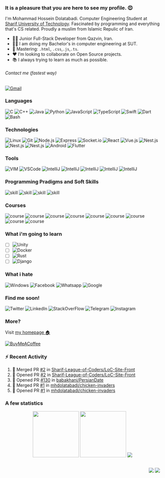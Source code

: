 ### It is a pleasure that you are here to see my profile. 😍
I'm Mohammad Hossein Dolatabadi. Computer Engineering Student at [Sharif University of Technology](https://en.sharif.edu/). Fascinated by programming and everything that's CS related. Proudly a muslim from Islamic Repulic of Iran.
- 👨‍💻 Junior Full-Stack Developer from Qazvin, Iran. <br/>
- 👨‍🎓 I am doing my Bachelor's in computer engineering at SUT.<br/>
- 💪 Mastering: `.html`, `.css`,`.js`,`.ts`. <br/>
- ❤️ I’m looking to collaborate on Open Source projects. <br />
- 📚 I always trying to learn as much as possible. <br />
###### Contact me (fastest way)
[![Gmail](https://img.shields.io/badge/-Gmail-000?&logo=gmail)](mailto:m.h.dolatabadi.a@gmail.com)

### Languages
![C](https://img.shields.io/badge/-C-000?&logo=C)
![C++](https://img.shields.io/badge/-C++-000?&logo=c%2b%2b&logoColor=00599C)
![Java](https://img.shields.io/badge/-Java-000?&logo=Java&logoColor=007396)
![Python](https://img.shields.io/badge/-Python-000?&logo=Python)
![JavaScript](https://img.shields.io/badge/-JavaScript-000?&logo=JavaScript)
![TypeScript](https://img.shields.io/badge/-TypeScript-000?&logo=TypeScript)
![Swift](https://img.shields.io/badge/-Swift-000?&logo=Swift)
![Dart](https://img.shields.io/badge/-Dart-000?&logo=dart)
![Bash](https://img.shields.io/badge/-Bash-000?&logo=gnu-bash)

### Technologies
![Linux](https://img.shields.io/badge/-Linux-000?&logo=Linux)
![Git](https://img.shields.io/badge/-Git-000?&logo=git)
![Node.js](https://img.shields.io/badge/-Node.js-000?&logo=node.js)
![Express](https://img.shields.io/badge/-Express-000?&logo=express)
![Socket.io](https://img.shields.io/badge/-Socket.io-000?&logo=socket.io)
![React](https://img.shields.io/badge/-React-000?&logo=react)
![Vue.js](https://img.shields.io/badge/-Vue.js-000?&logo=vue.js)
![Nest.js](https://img.shields.io/badge/-Nest.js-000?&logo=nestjs)
![Nest.js](https://img.shields.io/badge/-PostgreSQL-000?&logo=postgresql)
![Nest.js](https://img.shields.io/badge/-MongoDB-000?&logo=mongodb)
![Android](https://img.shields.io/badge/-Android-000?&logo=android)
![Flutter](https://img.shields.io/badge/-Flutter-000?&logo=flutter)

### Tools
![VIM](https://img.shields.io/badge/-Vim-000?&logo=vim)
![VSCode](https://img.shields.io/badge/-VSCode-000?&logo=visual-studio-code)
![IntelliJ](https://img.shields.io/badge/-IntelliJ-000?&logo=intellij-idea)
![IntelliJ](https://img.shields.io/badge/-Photoshop-000?&logo=Adobe-Photoshop)
![IntelliJ](https://img.shields.io/badge/-Word-000?&logo=microsoft-word)
![IntelliJ](https://img.shields.io/badge/-Excel-000?&logo=microsoft-excel)
![IntelliJ](https://img.shields.io/badge/-PowerPoint-000?&logo=microsoft-powerpoint)

### Programming Pradigms and Soft Skills
![skill](https://img.shields.io/badge/-ObjectOriented%20Programming-000?&logo=skill)
![skill](https://img.shields.io/badge/-Functional%20Programming-000?&logo=skill)
![skill](https://img.shields.io/badge/-Agile-000?&logo=skill)
![skill](https://img.shields.io/badge/-Scrum-000?&logo=skill)

### Courses
![course](https://img.shields.io/badge/-Fundamental%20of%20Programming-000?&logo=skill)
![course](https://img.shields.io/badge/-Advanced%20Programming-000?&logo=skill)
![course](https://img.shields.io/badge/-Data%20Structure%20and%20Algorithms-000?&logo=skill)
![course](https://img.shields.io/badge/-Computer%20Architecture-000?&logo=skill)
![course](https://img.shields.io/badge/-Mobile%20Programming-000?&logo=skill)
![course](https://img.shields.io/badge/-Logic%20Design-000?&logo=skill)
![course](https://img.shields.io/badge/-Assembly-000?&logo=skill)
![course](https://img.shields.io/badge/-Design%20of%20Compilers-000?&logo=skill)
![course](https://img.shields.io/badge/-Database-000?&logo=skill)

### What i'm going to learn
- [ ] ![Unity](https://img.shields.io/badge/-Unity-000?&logo=unity)
- [ ] ![Docker](https://img.shields.io/badge/-Docker-000?&logo=docker)
- [ ] ![Rust](https://img.shields.io/badge/-Rust-000?&logo=rust)
- [ ] ![Django](https://img.shields.io/badge/-Django-000?&logo=django)

### What i hate
![Windows](https://img.shields.io/badge/-Windows-000?&logo=windows)
![Facebook](https://img.shields.io/badge/-Facebook-000?&logo=facebook)
![Whatsapp](https://img.shields.io/badge/-Whatsapp-000?&logo=whatsapp)
![Google](https://img.shields.io/badge/-Google-000?&logo=google)

### Find me soon!
![Twitter](https://img.shields.io/badge/-Twitter-000?&logo=twitter)
![LinkedIn](https://img.shields.io/badge/-LinkedIn-000?&logo=linkedin)
![StackOverFlow](https://img.shields.io/badge/-StackOverFlow-000?&logo=stackoverflow)
![Telegram](https://img.shields.io/badge/-Telegram-000?&logo=telegram)
![Instagram](https://img.shields.io/badge/-Instagram-000?&logo=instagram)

### More?
Visit [my homepage 🏠](http://ce.sharif.edu/~mhdolatabadia/)<br/>

[![BuyMeACoffee](https://img.shields.io/badge/-buy%20me%20a%20coffee-000?&logo=buymeacoffee)](https://coffeebede.ir/buycoffee/mhdolatabadi)
<!-- [![PayPal](https://img.shields.io/badge/-IdPay-000?&logo=paypal)](https://idpay.ir/mhdolatabadi)
 -->

### :zap: Recent Activity

<!--START_SECTION:activity-->
1. 🎉 Merged PR [#2](https://github.com/Sharif-League-of-Coders/LoC-Site-Front/pull/2) in [Sharif-League-of-Coders/LoC-Site-Front](https://github.com/Sharif-League-of-Coders/LoC-Site-Front)
2. 💪 Opened PR [#2](https://github.com/Sharif-League-of-Coders/LoC-Site-Front/pull/2) in [Sharif-League-of-Coders/LoC-Site-Front](https://github.com/Sharif-League-of-Coders/LoC-Site-Front)
3. 💪 Opened PR [#130](https://github.com/babakhani/PersianDate/pull/130) in [babakhani/PersianDate](https://github.com/babakhani/PersianDate)
4. 🎉 Merged PR [#1](https://github.com/mhdolatabadi/chicken-invaders/pull/1) in [mhdolatabadi/chicken-invaders](https://github.com/mhdolatabadi/chicken-invaders)
5. 💪 Opened PR [#1](https://github.com/mhdolatabadi/chicken-invaders/pull/1) in [mhdolatabadi/chicken-invaders](https://github.com/mhdolatabadi/chicken-invaders)
<!--END_SECTION:activity-->

### A few statistics

<p align="center">
  <img height="150px" width="auto" src ="https://github-readme-stats.vercel.app/api?username=mhdolatabadi&show_icons=true&count_private=true&theme=darcula&hide_border=true&hide=issues,contribs&bg_color=00000000">
  <img height="150px" width="auto" src ="https://github-readme-stats.vercel.app/api/top-langs/?username=mhdolatabadi&layout=compact&hide_border=true&theme=darcula&bg_color=00000000&langs_count=6&hide=jupyter%20notebook,tex,css,php">
  <img src ="https://github-readme-streak-stats.herokuapp.com?user=mhdolatabadi&theme=darcula&hide_border=true&background=FFFFFF00">
  <br>
  <br>
<!--   <a href="https://www.buymeacoffee.com/aveek.saha"> <img align="center" src="https://cdn.buymeacoffee.com/buttons/v2/default-orange.png" height="50" width="210" alt="aveek.saha" /></a> -->
</p>


<p align="right">
<img src="https://komarev.com/ghpvc/?username=mhdolatabadi&style=plastic&label=Views"><img>
<img src="https://badges.pufler.dev/visits/mhdolatabadi/mhdolatabadi?color=black&logo=github" />
</p>

